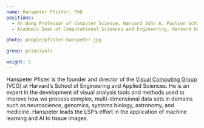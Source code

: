 ```yaml
---
name: Hanspeter Pfister, PhD
positions:
  - An Wang Professor of Computer Science, Harvard John A. Paulson School of Engineering and Applied Sciences
  - Academic Dean of Computational Sciences and Engineering, Harvard University

photo: people/pfister-hanspeter.jpg

group: principals

weight: 5
---
```


Hanspeter Pfister is the founder and director of the [Visual Computing Group](https://vcg.seas.harvard.edu/) (VCG) at Harvard’s School of Engineering and Applied Sciences. He is an expert in the development of visual analysis tools and methods used to improve how we process complex, multi-dimensional data sets in domains such as neuroscience, genomics, systems biology, astronomy, and medicine. Hanspeter leads the LSP’s effort in the application of machine learning and AI to tissue images.
